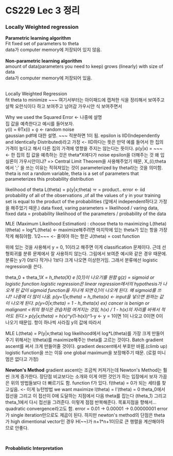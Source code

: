 # CS229 Lec 3 정리   
### Locally Weighted regression   
__Parametric learning algorithm__   
Fit fixed set of parameters to theta<br/>
data가 computer memory에 저장되어 있지 않음.<br/><br/>
__Non-parametric learning algorithm__   
amount of data(parameters you need to keep) grows (linearly) with size of data   
data가 computer memory에 저장되어 있음.<br/><br/>

Locally Weighted Regression<br/>
fit theta to minimize ~~~
여기서부터는 아이패드에 캡쳐한 식을 정리해서 보여주고 살짝 요런식이다 하고 보여주고 넘어감
가우시안 식 보여주면서<br/> 

Why we used the Squared Error <- 나중에 설명 <br/>
집 값을 예측한다고 예시를 들어보자.<br/>
y(i) = θTx(i) + ǫ <- random noise<br/>
gaussian pdf에 대한 설명. ~~~ 적분하면 1이 됨.
epsilon is IID(Independently and Identically Distributed)라고 가정 <- IID하다는 뜻은 만약 예를 들어서
한 집의 가격이 높다고 해서 다른 집의 가격에 영향을 주지는 않는다는 뜻이다.
p(y|x) = ~~~ <- 한 집의 집 값을 예측하는 것은 theta*X에다가 noise epsilon을 더해주는 것
왜 입실론이 가우시안이냐? => Central Limit Theorem을 사용해주었기 때문,
X_(i);theta에서 ';' 을 쓰는 이유는 적혀져있는 것이 parameterized by theta라는 것을 의미함.
theta is not a random variable, theta is a set of parameters that parameterizes this  probability distribution
<br/>

likelihood of theta L(theta) = p(y|x;theta)
ㅠ = product.. error <- iid
probability of all of the observations ,of all the values of y in your training set is 
equal to the product of the probabilities (앞에서 independent하다고 가정을 해주었기 때문.)
data fixed, varing parameters = likelihood / varing data, fixed data = probability
likelihood of the parameters / probability of the data<br/>

MLE (Maximum Likelihood Estimation) : choose theta to maximizing L(theta)
l(theta) = log*L(theta) <- maximize해주려면 마지막에 있는 theta가 있는 항을 가장 작게 해줘야함.
1/2~~~ <- 줄여야 하는 항은 J(theta) = cost function

위에 있는 것을 사용해서 y = 0, 1이라고 해주면 이게 classification 문제이다.
근데 선형회귀를 분류 문제에서 잘 사용하지 않는다. 그림에서 보여준 예시와 같은 경우 때문에.
분류는 y가 0보다 작거나 1보다 크게 나오면 이상한거임. 그래서 분류에선 logistic regression을 쓴다.

theta_0 + theta_1*X = h_theta(X) e [0,1]이 나오기를 원함
g(z) = sigmoid or logistic function
logistic regression은 linear regression에서의 hypothesis가 나오게 된 값이 sigmoid function을 지나게 되면 0,1이 나오게 된다.
왜 sigmoid를 쓰냐? 나중에 더 많이 나옴.
p(y=1|x;theta) = h_theta(x) <- input을 넣으면 원하는 값이 나오게 된다.
p(y=0|x;theta) = 1 - h_theta(x) ex) cancer is benign or malignant
<위의 형식은 관습처럼 여겨지는 것임, h(x) / 1 - h(x)의 자리를 바꿔서 적어도 된다.>
p(y|x;theta) = h(x)^y*(1-h(x))^1-y <- y = 1이면 1이 나오고 0이면 0이 나오기 때문임. 항이 하나씩 사라짐 y의 값에 따라서

MLE
L(theta) = P(y|x;theta)
log likelihood에서 log*L(theta)를 가장 크게 만들어주기 위해서는 l(theta)를 maximize해주는 theta를 고르는 것이다. 
Batch gradient ascent를 써서 크게 만들어줄 것이다. gradient descent에서 부호만 바뀜.(climb up)
logistic function을 쓰는 이유 one global maximum을 보장해주기 때문. (로컬 미니멈은 없다고 가정)


__Newton's Method__
gradient ascent는 조금씩 커져가는데 Newton's Method는 훨씬 크게 증가한다. 
장단점 비교보다는 소개와 이게 어떤 것인가 하는 입장에서 보자
가끔은 위의 방법들보다 더 빠르기도 함.
function f가 있다.
f(theta) = 0가 되는 세타를 찾고싶음. <- 이게 뉴턴방법
we want maximize l(theta) = l'(theta) = 0
theta_0에서 접선을 그리고 이 접선이 0에 도달하는 지점에서 다음 theta를 잡는다 (theta_1)
그리고 theta_1에서 다시 접선을 그려준다. 이렇게 점점 반복해준다. 목표지점을 향해서...
quadratic convergence라고도 함.
error = 0.01 -> 0.00001 -> 0.00000001 error가 single iteration만으로도 제곱이 된다.
하지만 newton's method의 단점은 theta가 high dimentional vector인 경우 H(~~)가 n+1*n+1이므로
큰 행렬을 계산해야하므로 안좋다. 

<br/>



__Probablistic Interpretation__<br/>


